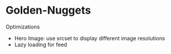 # Golden-Nuggets


Optimizations
* Hero Image: use srcset to display different image resolutions
* Lazy loading for feed
